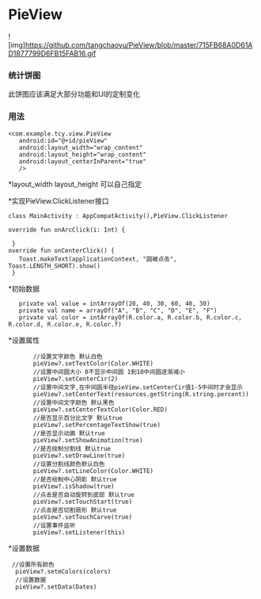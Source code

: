 # PieView

 ![img]https://github.com/tangchaoyu/PieView/blob/master/715FB68A0D61AD1877799D6FB15FAB16.gif
 
 ### 统计饼图
 
 此饼图应该满足大部分功能和UI的定制变化
 
 ### 用法
 
 ```
 <com.example.tcy.view.PieView
    android:id="@+id/pieView"
    android:layout_width="wrap_content"
    android:layout_height="wrap_content"
    android:layout_centerInParent="true"
    />
```
*layout_width layout_height 可以自己指定
 
*实现PieView.ClickListener接口
 ```
 class MainActivity : AppCompatActivity(),PieView.ClickListener
 
 override fun onArcClick(i: Int) {

  }
 override fun onCenterClick() {
    Toast.makeText(applicationContext, "圆被点击", Toast.LENGTH_SHORT).show()
  }
 
```
 *初始数据
 ```
    private val value = intArrayOf(20, 40, 30, 60, 40, 30)
    private val name = arrayOf("A", "B", "C", "D", "E", "F")
    private val color = intArrayOf(R.color.a, R.color.b, R.color.c, R.color.d, R.color.e, R.color.f)
```
*设置属性
 ```
        //设置文字颜色 默认白色
        pieView?.setTextColor(Color.WHITE)
        //设置中间圆大小 0不显示中间圆 1到10中间圆逐渐减小
        pieView?.setCenterCir(2)
        //设置中间文字,在中间圆半径pieView.setCenterCir值1-5中间时才会显示
        pieView?.setCenterText(resources.getString(R.string.percent))
        //设置中间文字颜色 默认黑色
        pieView?.setCenterTextColor(Color.RED)
        //是否显示百分比文字 默认true
        pieView?.setPercentageTextShow(true)
        //是否显示动画 默认true
        pieView?.setShowAnimation(true)
        //是否绘制分割线 默认true
        pieView?.setDrawLine(true)
        //设置分割线颜色默认白色
        pieView?.setLineColor(Color.WHITE)
        //是否绘制中心阴影 默认true
        pieView?.isShadow(true)
        //点击是否自动旋转到底部 默认true
        pieView?.setTouchStart(true)
        //点击是否切割扇形 默认true
        pieView?.setTouchCarve(true)
        //设置事件监听
        pieView?.setListener(this)
```

 *设置数据
```
 //设置所有颜色
  pieView?.setmColors(colors)
  //设置数据
  pieView?.setData(Dates)
```

